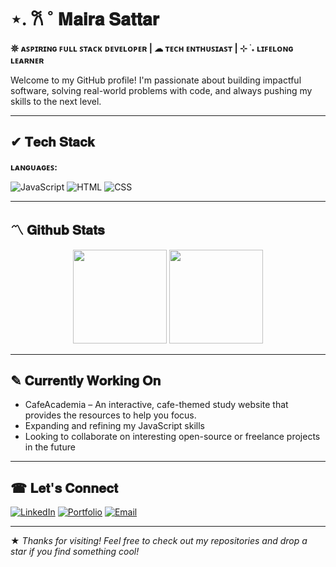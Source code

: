 
# ⋆. 𐙚 ˚ 𝐌𝐚𝐢𝐫𝐚 𝐒𝐚𝐭𝐭𝐚𝐫

**𖤓 ᴀꜱᴘɪʀɪɴɢ ꜰᴜʟʟ ꜱᴛᴀᴄᴋ ᴅᴇᴠᴇʟᴏᴘᴇʀ | ☁︎ ᴛᴇᴄʜ ᴇɴᴛʜᴜꜱɪᴀꜱᴛ | ⊹ ࣪ ˖ ʟɪꜰᴇʟᴏɴɢ ʟᴇᴀʀɴᴇʀ**

Welcome to my GitHub profile! I'm passionate about building impactful software, solving real-world problems with code, and always pushing my skills to the next level.

---

## ✔ 𝐓𝐞𝐜𝐡 𝐒𝐭𝐚𝐜𝐤

**ʟᴀɴɢᴜᴀɢᴇꜱ:**  

![JavaScript](https://img.shields.io/badge/-JavaScript-F7DF1E?style=flat&logo=javascript&logoColor=black)
![HTML](https://img.shields.io/badge/-HTML5-E34F26?style=flat&logo=html5&logoColor=white)
![CSS](https://img.shields.io/badge/-CSS3-1572B6?style=flat&logo=css3&logoColor=white)

<!-- **Frameworks & Tools:**  
![React](https://img.shields.io/badge/-React-61DAFB?style=flat&logo=react&logoColor=black)
![Node.js](https://img.shields.io/badge/-Node.js-339933?style=flat&logo=nodedotjs&logoColor=white)
![Express](https://img.shields.io/badge/-Express-000000?style=flat&logo=express&logoColor=white)
![Next.js](https://img.shields.io/badge/-Next.js-000000?style=flat&logo=nextdotjs&logoColor=white)
![MongoDB](https://img.shields.io/badge/-MongoDB-47A248?style=flat&logo=mongodb&logoColor=white)
![PostgreSQL](https://img.shields.io/badge/-PostgreSQL-336791?style=flat&logo=postgresql&logoColor=white)
![Docker](https://img.shields.io/badge/-Docker-2496ED?style=flat&logo=docker&logoColor=white)
![Git](https://img.shields.io/badge/-Git-F05032?style=flat&logo=git&logoColor=white) -->

---

## 〽 𝐆𝐢𝐭𝐡𝐮𝐛 𝐒𝐭𝐚𝐭𝐬

<p align="center">
  <img src="https://github-readme-stats.vercel.app/api?username=MairaSattar&show_icons=true&theme=github_dark&hide_border=true" height="150"/>
  <img src="https://github-readme-stats.vercel.app/api/top-langs/?username=MairaSattar&layout=compact&theme=github_dark&hide_border=true" height="150"/>
</p>

---

## ✎ 𝐂𝐮𝐫𝐫𝐞𝐧𝐭𝐥𝐲 𝐖𝐨𝐫𝐤𝐢𝐧𝐠 𝐎𝐧

- CafeAcademia – An interactive, cafe-themed study website that provides the resources to help you focus. 
- Expanding and refining my JavaScript skills
- Looking to collaborate on interesting open-source or freelance projects in the future
---

## ☎︎ 𝐋𝐞𝐭'𝐬 𝐂𝐨𝐧𝐧𝐞𝐜𝐭

[![LinkedIn](https://img.shields.io/badge/-LinkedIn-0077B5?style=flat&logo=linkedin&logoColor=white)](https://linkedin.com/in/your-profile)
[![Portfolio](https://img.shields.io/badge/-Portfolio-000000?style=flat&logo=notion&logoColor=white)](https://mairasattar.github.io/Portfolio/)
[![Email](https://img.shields.io/badge/-Email-EA4335?style=flat&logo=gmail&logoColor=white)](mailto:mairasattar08@gmail.com)


---

★ *Thanks for visiting! Feel free to check out my repositories and drop a star if you find something cool!*
